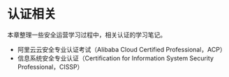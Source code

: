 # 认证相关

本章整理一些安全运营学习过程中，相关认证的学习笔记。

-   阿里云云安全专业认证考试（Alibaba Cloud Certified Professional，ACP）
-   信息系统安全专业认证（Certification for Information System Security Professional，CISSP）